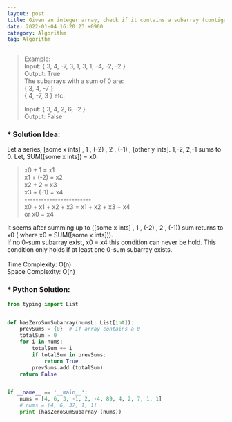 ```yaml
---
layout: post 
title: Given an integer array, check if it contains a subarray (contiguous elements) whose sum is 0.
date: 2022-01-04 16:20:23 +0900 
category: Algorithm
tag: Algorithm
---
```


> Example: <br>
> Input:  { 3, 4, -7, 3, 1, 3, 1, -4, -2, -2 } <br> 
> Output: True  <br> 
> The subarrays with a sum of 0 are: <br> 
> { 3, 4, -7 } <br> 
> { 4, -7, 3 } etc. <br> 
> 
> Input:  { 3, 4, 2, 6, -2 } <br> 
> Output: False  <br> 




### * Solution Idea: 


Let a series, [some x ints] , 1 , (-2) , 2 , (-1) , [other y ints]. 1,-2, 2,-1 sums to 0. Let, SUM([some x ints]) = x0. <br> 
> x0 + 1 = x1</n> <br> 
> x1 + (-2) = x2 <br> 
> x2 + 2 = x3 <br> 
> x3 + (-1) = x4 <br> 
> ------------------------ <br> 
> x0 + x1 + x2 + x3 =  x1 + x2 + x3 + x4  <br> 
> or x0 = x4 <br> 


It seems after summing up to ([some x ints] , 1 , (-2) , 2 , (-1)) sum returns to x0 ( where x0 = SUM([some x ints])). <br> 
If no 0-sum subarray exist, x0 = x4 this condition can never be hold. This condition only holds if at least one 0-sum subarray exists. <br> 
 <br> 
Time Complexity: O(n) <br> 
Space Complexity: O(n) <br> 


### * Python Solution:
```python
from typing import List


def hasZeroSumSubarray(numsL: List[int]):
    prevSums = {0}  # if array contains a 0
    totalSum = 0
    for i in nums:
        totalSum += i
        if totalSum in prevSums:
            return True
        prevSums.add (totalSum)
    return False


if __name__ == '__main__':
    nums = [4, 6, 3, -1, 2, -4, 89, 4, 2, 7, 1, 1]
    # nums = [4, 6, 37, 1, 1]
    print (hasZeroSumSubarray (nums))

```
